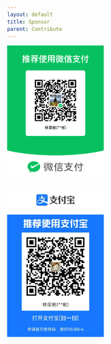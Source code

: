 ```yaml
---
layout: default
title: Sponsor
parent: Contribute
---
```


<!-- markdownlint-disable MD013 MD025 -->

<p align="center">

<img
    alt="wechat-pay.png"
    src="https://raw.githubusercontent.com/linrongbin16/lin.nvim.dev/main/assets/sponsors/wechat-pay.png"
    width="45%"
  />

<img
    alt="alipay.jpg"
    src="https://raw.githubusercontent.com/linrongbin16/lin.nvim.dev/main/assets/sponsors/alipay.jpg"
    width="45%"
  />

</p>
